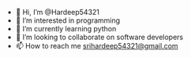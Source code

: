 - 👋 Hi, I’m @Hardeep54321
- 👀 I’m interested in programming 
- 🌱 I’m currently learning python
- 💞️ I’m looking to collaborate on software developers 
- 📫 How to reach me srihardeep54321@gmail.com

<!---
Hardeep54321/Hardeep54321 is a ✨ special ✨ repository because its `README.md` (this file) appears on your GitHub profile.
You can click the Preview link to take a look at your changes.
--->

